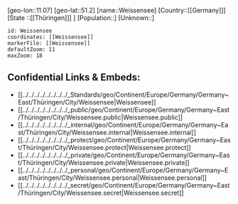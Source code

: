 ﻿---
location: [51.2,11.07]
mapzoom: [7,12] 
mapmarker: city 
type: City
tags:
- geo/City


SpocWebEntityId: 35516
isDeleted: false
confidential: public

---
[geo-lon::11.07]
[geo-lat::51.2]
[name::Weissensee]
[Country::[[Germany]]]
[State ::[[Thüringen]]] ]
[Population::]
[Unknown::]


```leaflet
id: Weissensee
coordinates: [[Weissensee]]
markerFile: [[Weissensee]]
defaultZoom: 11 
maxZoom: 18
```


## Confidential Links & Embeds: 
- [[../../../../../../../../_Standards/geo/Continent/Europe/Germany/Germany~East/Thüringen/City/Weissensee|Weissensee]] 
- [[../../../../../../../../_public/geo/Continent/Europe/Germany/Germany~East/Thüringen/City/Weissensee.public|Weissensee.public]] 
- [[../../../../../../../../_internal/geo/Continent/Europe/Germany/Germany~East/Thüringen/City/Weissensee.internal|Weissensee.internal]] 
- [[../../../../../../../../_protect/geo/Continent/Europe/Germany/Germany~East/Thüringen/City/Weissensee.protect|Weissensee.protect]] 
- [[../../../../../../../../_private/geo/Continent/Europe/Germany/Germany~East/Thüringen/City/Weissensee.private|Weissensee.private]] 
- [[../../../../../../../../_personal/geo/Continent/Europe/Germany/Germany~East/Thüringen/City/Weissensee.personal|Weissensee.personal]] 
- [[../../../../../../../../_secret/geo/Continent/Europe/Germany/Germany~East/Thüringen/City/Weissensee.secret|Weissensee.secret]] 
